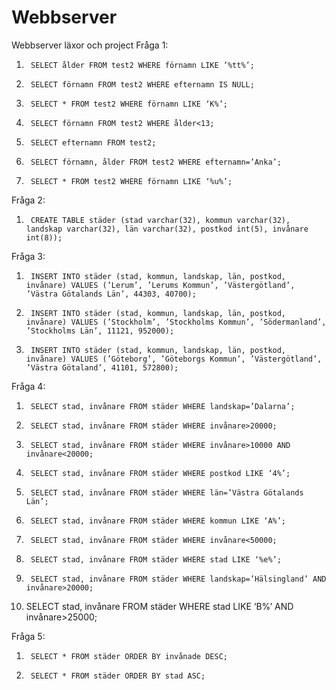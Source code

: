 # Webbserver
Webbserver läxor och project
Fråga 1:
1.      SELECT ålder FROM test2 WHERE förnamn LIKE ’%tt%’;
2.      SELECT förnamn FROM test2 WHERE efternamn IS NULL;
3.      SELECT * FROM test2 WHERE förnamn LIKE ‘K%’;
4.      SELECT förnamn FROM test2 WHERE ålder<13;
5.      SELECT efternamn FROM test2;
6.      SELECT förnamn, ålder FROM test2 WHERE efternamn=’Anka’;
7.      SELECT * FROM test2 WHERE förnamn LIKE ‘%u%’;
 
Fråga 2:
1.      CREATE TABLE städer (stad varchar(32), kommun varchar(32), landskap varchar(32), län varchar(32), postkod int(5), invånare int(8));
 
Fråga 3:
1.      INSERT INTO städer (stad, kommun, landskap, län, postkod, invånare) VALUES (’Lerum’, ’Lerums Kommun’, ’Västergötland’, ’Västra Götalands Län’, 44303, 40700);
2.      INSERT INTO städer (stad, kommun, landskap, län, postkod, invånare) VALUES (’Stockholm’, ’Stockholms Kommun’, ’Södermanland’, ’Stockholms Län’, 11121, 952000);
3.      INSERT INTO städer (stad, kommun, landskap, län, postkod, invånare) VALUES (’Göteborg’, ’Göteborgs Kommun’, ’Västergötland’, ’Västra Götaland’, 41101, 572800);
 
Fråga 4:
1.      SELECT stad, invånare FROM städer WHERE landskap=’Dalarna’;
2.      SELECT stad, invånare FROM städer WHERE invånare>20000;
3.      SELECT stad, invånare FROM städer WHERE invånare>10000 AND invånare<20000;
4.      SELECT stad, invånare FROM städer WHERE postkod LIKE ‘4%’;
5.      SELECT stad, invånare FROM städer WHERE län=’Västra Götalands Län’;
6.      SELECT stad, invånare FROM städer WHERE kommun LIKE ‘A%’;
7.      SELECT stad, invånare FROM städer WHERE invånare<50000;
8.      SELECT stad, invånare FROM städer WHERE stad LIKE ‘%e%’;
9.      SELECT stad, invånare FROM städer WHERE landskap=’Hälsingland’ AND invånare>20000;
10.   SELECT stad, invånare FROM städer WHERE stad LIKE ‘B%’ AND invånare>25000;
 
Fråga 5:
1.      SELECT * FROM städer ORDER BY invånade DESC;
2.      SELECT * FROM städer ORDER BY stad ASC;
